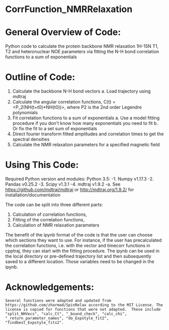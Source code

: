 # CorrFunction_NMRRelaxation
# General Overview of Code:
Python code to calculate the protein backbone NMR relaxation 1H-15N T1, T2 and heteronuclear NOE parameters via fitting the N-H bond correlation functions to a sum of exponentials


# Outline of Code:
1. Calculate the backbone N-H bond vectors
 a. Load trajectory using mdtraj
2. Calculate the angular correlation functions, C(t) = <P_2(NH(t+t0)*NH(t0))>, where P2 is the 2nd order Legendre polynomials
3. Fit correlation functions to a sum of exponentials
 a. Use a model fitting procedure if you don't know how many exponentials you need to fit
 b. Or fix the fit to a set sum of exponentials
4. Direct fourier transform fitted amplitudes and correlation times to get the spectral densities
5. Calculate the NMR relaxation parameters for a specified magnetic field

# Using This Code:
Required Python version and modules:
Python 3.5:
    -1. Numpy v1.17.3
    -2. Pandas v0.25.2
    -3. Scipy v1.3.1
    -4. mdtraj v1.9.2
        -a. See https://github.com/mdtraj/mdtraj or http://mdtraj.org/1.9.2/ for installation/documentation    

The code can be split into three different parts: 
 1. Calculation of correlation functions,
 2. Fitting of the correlation functions,
 3. Calculation of NMR relaxation parameters
    
 The benefit of the ipynb format of the code is that the user can choose which sections they want to use. For instance, if the user has precalculated the correlation functions, i.e. with the vector and timecorr functions in cpptraj, they can start with the fitting procedure. The ipynb can be used in the local directory or pre-defined trajectory list and then subsequently saved to a different location. Those variables need to be changed in the ipynb. 
    
 
# Acknowledgements:
    Several functions were adapted and updated from https://github.com/zharmad/SpinRelax according to the MIT License. The license is copied for functions that were not adapted.  These include "split_NHVecs", "calc_Ct", "_bound_check", "calc_chi", "_return_parameter_names", "do_Expstyle_fit2", "findbest_Expstyle_fits2". 